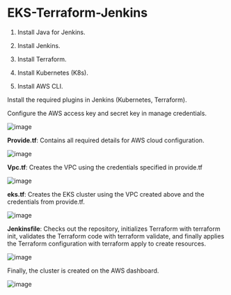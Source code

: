 # EKS-Terraform-Jenkins


                    

1. Install Java for Jenkins.

2.  Install Jenkins.

3. Install Terraform.

4.  Install Kubernetes (K8s).

5.  Install AWS CLI.

Install the required plugins in Jenkins (Kubernetes, Terraform).

Configure the AWS access key and secret key in manage credentials.

 ![image](https://github.com/user-attachments/assets/a6c4f820-aabc-4019-a481-3a250369cbf7)



**Provide.tf**: Contains all required details for AWS cloud configuration.

![image](https://github.com/user-attachments/assets/6d9e0ddb-c3e5-437e-bdab-83aedefb8357)

 
**Vpc.tf**: Creates the VPC using the credentials specified in provide.tf
 
![image](https://github.com/user-attachments/assets/b7151a6f-b56b-498e-bffd-1bb504dd4f33)


**eks.tf**: Creates the EKS cluster using the VPC created above and the credentials from provide.tf.
 
![image](https://github.com/user-attachments/assets/ce082a03-c5a5-428c-91b4-53afc277a1ca)


**Jenkinsfile**:  Checks out the repository, initializes Terraform with terraform init, validates the Terraform code with terraform validate, and finally applies the Terraform configuration with terraform apply to create resources.

 ![image](https://github.com/user-attachments/assets/0652e961-a440-4888-b850-88cb62c663b4)


Finally, the cluster is created on the AWS dashboard.
 

![image](https://github.com/user-attachments/assets/6abe98cf-5e38-4809-a8ca-a1913413cedc)


